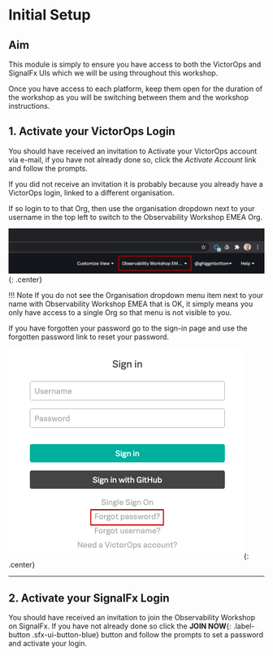 # Initial Setup

## Aim

This module is simply to ensure you have access to both the VictorOps and SignalFx UIs which we will be using throughout this workshop.

Once you have access to each platform, keep them open for the duration of the workshop as you will be switching between them and the workshop instructions.

## 1. Activate your VictorOps Login

You should have received an invitation to Activate your VictorOps account via e-mail, if you have not already done so, click the _Activate Account_ link and follow the prompts.

If you did not receive an invitation it is probably because you already have a VictorOps login, linked to a different organisation.

If so login to to that Org, then use the organisation dropdown next to your username in the top left to switch to the Observability Workshop EMEA Org.

![Switch Org](../../images/victorops/switch-org.png){: .center}

!!! Note
If you do not see the Organisation dropdown menu item next to your name with Observability Workshop EMEA that is OK, it simply means you only have access to a single Org so that menu is not visible to you.

If you have forgotten your password go to the sign-in page and use the forgotten password link to reset your password.

![Reset Pwd](../../images/victorops/reset-password.png){: .center}

---

## 2. Activate your SignalFx Login

You should have received an invitation to join the Observability Workshop on SignalFx.  If you have not already done so click the **JOIN NOW**{: .label-button .sfx-ui-button-blue} button and follow the prompts to set a password and activate your login.
